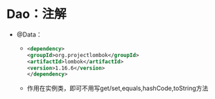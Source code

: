 # Dao：注解

* @Data：
  * ```xml
    <dependency>
    <groupId>org.projectlombok</groupId>
    <artifactId>lombok</artifactId>
    <version>1.16.6</version>
    </dependency>
    ```

  * 作用在实例类，即可不用写get/set,equals,hashCode,toString方法

